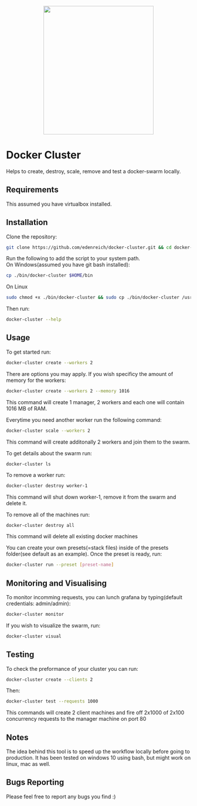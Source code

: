 <p align="center"><img src="https://drive.google.com/uc?export=view&id=1UT6owbY8fTt8s093cwg63fr-2rFVK7VS" width="300" height="350"></p>

# Docker Cluster

Helps to create, destroy, scale, remove and test a docker-swarm locally.

## Requirements

This assumed you have virtualbox installed.

## Installation

Clone the repository:
```sh
git clone https://github.com/edenreich/docker-cluster.git && cd docker-cluster
```

Run the following to add the script to your system path.\
On Windows(assumed you have git bash installed):
```sh
cp ./bin/docker-cluster $HOME/bin
```
On Linux
```sh
sudo chmod +x ./bin/docker-cluster && sudo cp ./bin/docker-cluster /usr/local/bin
```

Then run:
```sh
docker-cluster --help
```

## Usage

To get started run:
```sh
docker-cluster create --workers 2
```

There are options you may apply. 
If you wish specificy the amount of memory for the workers:
```sh
docker-cluster create --workers 2 --memory 1016
```
This command will create 1 manager, 2 workers and each one will contain 1016 MB of RAM.

Everytime you need another worker run the following command:
```sh
docker-cluster scale --workers 2
```
This command will create additonally 2 workers and join them to the swarm.

To get details about the swarm run:
```sh
docker-cluster ls
```

To remove a worker run:
```sh
docker-cluster destroy worker-1
```
This command will shut down worker-1, remove it from the swarm and delete it.

To remove all of the machines run:
```
docker-cluster destroy all
```
This command will delete all existing docker machines

You can create your own presets(=stack files) inside of the presets folder(see default as an example).
Once the preset is ready, run:
```sh
docker-cluster run --preset [preset-name]
```

## Monitoring and Visualising
To monitor incomming requests, you can lunch grafana by typing(default credentials: admin/admin):
```sh
docker-cluster monitor
```

If you wish to visualize the swarm, run:
```sh
docker-cluster visual
```


## Testing
To check the preformance of your cluster you can run:
```sh
docker-cluster create --clients 2
```
Then:
```sh
docker-cluster test --requests 1000
```
This commands will create 2 client machines and fire off 2x1000 of 2x100 concurrency requests to the manager machine on port 80 

## Notes

The idea behind this tool is to speed up the workflow locally before going to production.
It has been tested on windows 10 using bash, but might work on linux, mac as well.

## Bugs Reporting

Please feel free to report any bugs you find :)
